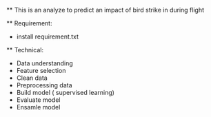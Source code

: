 ** This is an analyze to predict an impact of bird strike in during flight

** Requirement:
- install requirement.txt

** Technical:
- Data understanding
- Feature selection
- Clean data
- Preprocessing data
- Build model ( supervised learning)
- Evaluate model
- Ensamle model